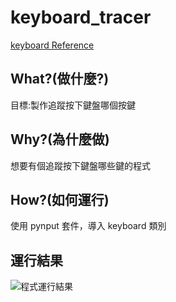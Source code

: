 # keyboard_tracer

[keyboard Reference](https://pynput.readthedocs.io/en/latest/keyboard.html)


## What?(做什麼?)

目標:製作追蹤按下鍵盤哪個按鍵

## Why?(為什麼做)

想要有個追蹤按下鍵盤哪些鍵的程式

## How?(如何運行)

使用 pynput 套件，導入 keyboard 類別

## 運行結果
![程式運行結果](https://i.imgur.com/gzbPeDo.png)
